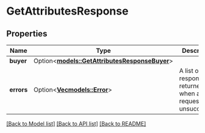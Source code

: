 # GetAttributesResponse

## Properties

Name | Type | Description | Notes
------------ | ------------- | ------------- | -------------
**buyer** | Option<[**models::GetAttributesResponseBuyer**](GetAttributesResponse_buyer.md)> |  | [optional]
**errors** | Option<[**Vec<models::Error>**](Error.md)> | A list of error responses returned when a request is unsuccessful. | [optional]

[[Back to Model list]](../README.md#documentation-for-models) [[Back to API list]](../README.md#documentation-for-api-endpoints) [[Back to README]](../README.md)


